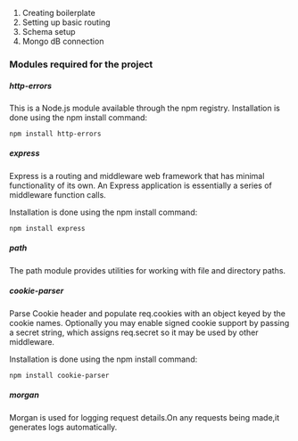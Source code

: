 
1. Creating boilerplate
2. Setting up basic routing
3. Schema setup
4. Mongo dB connection

### Modules required for the project

##### http-errors 
This is a Node.js module available through the npm registry.
Installation is done using the npm install command:

```
npm install http-errors
```
##### express
Express is a routing and middleware web framework that has minimal functionality of its own. An Express application is essentially a series of middleware function calls.

Installation is done using the npm install command:

```
npm install express
```
##### path
The path module provides utilities for working with file and directory paths. 

##### cookie-parser
Parse Cookie header and populate req.cookies with an object keyed by the cookie names. Optionally you may enable signed cookie support by passing a secret string, which assigns req.secret so it may be used by other middleware.

Installation is done using the npm install command:

```
npm install cookie-parser
```

##### morgan
Morgan is used for logging request details.On any requests being made,it generates logs automatically.
